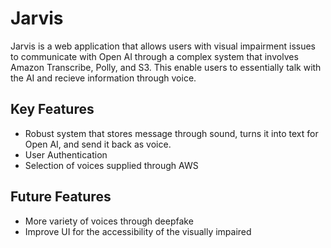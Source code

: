 # Jarvis
Jarvis is a web application that allows users with visual impairment issues to communicate with Open AI through a complex system
that involves Amazon Transcribe, Polly, and S3. This enable users to essentially talk with the AI and recieve information through voice.

## Key Features
- Robust system that stores message through sound, turns it into text for Open AI, and send it back as voice.
- User Authentication
- Selection of voices supplied through AWS

## Future Features
- More variety of voices through deepfake
- Improve UI for the accessibility of the visually impaired
